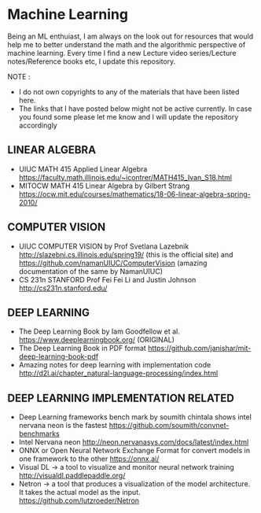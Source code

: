 # Machine Learning

Being an ML enthuiast, I am always on the look out for resources that would help me to better understand the math and the algorithmic perspective of machine learning. Every time I find a new Lecture video series/Lecture notes/Reference books etc, I update this repository.

NOTE : 
- I do not own copyrights to any of the materials that have been listed here. 
- The links that I have posted below might not be active currently. In case you found some please let me know and I will update the repository accordingly

## LINEAR ALGEBRA

- UIUC MATH 415 Applied Linear Algebra https://faculty.math.illinois.edu/~icontrer/MATH415_Ivan_S18.html
- MITOCW MATH 415 Linear Algebra by Gilbert Strang https://ocw.mit.edu/courses/mathematics/18-06-linear-algebra-spring-2010/

 ## COMPUTER VISION
 
 - UIUC COMPUTER VISION by Prof Svetlana Lazebnik http://slazebni.cs.illinois.edu/spring19/ (this is the official site) and https://github.com/namanUIUC/ComputerVision (amazing documentation of the same by NamanUIUC)
 - CS 231n STANFORD Prof Fei Fei Li and Justin Johnson http://cs231n.stanford.edu/

## DEEP LEARNING

- The Deep Learning Book by Iam Goodfellow et al. https://www.deeplearningbook.org/ (ORIGINAL)
- The Deep Learning Book in PDF format https://github.com/janishar/mit-deep-learning-book-pdf
- Amazing notes for deep learning with implementation code http://d2l.ai/chapter_natural-language-processing/index.html

## DEEP LEARNING IMPLEMENTATION RELATED
- Deep Learning frameworks bench mark by soumith chintala shows intel nervana neon is the fastest https://github.com/soumith/convnet-benchmarks 
- Intel Nervana neon http://neon.nervanasys.com/docs/latest/index.html
- ONNX or Open Neural Network Exchange Format for convert models in one framework to the other https://onnx.ai/
- Visual DL -> a tool to visualize and monitor neural network training http://visualdl.paddlepaddle.org/
- Netron -> a tool that produces a visualization of the model architecture. It takes the actual model as the input. https://github.com/lutzroeder/Netron
